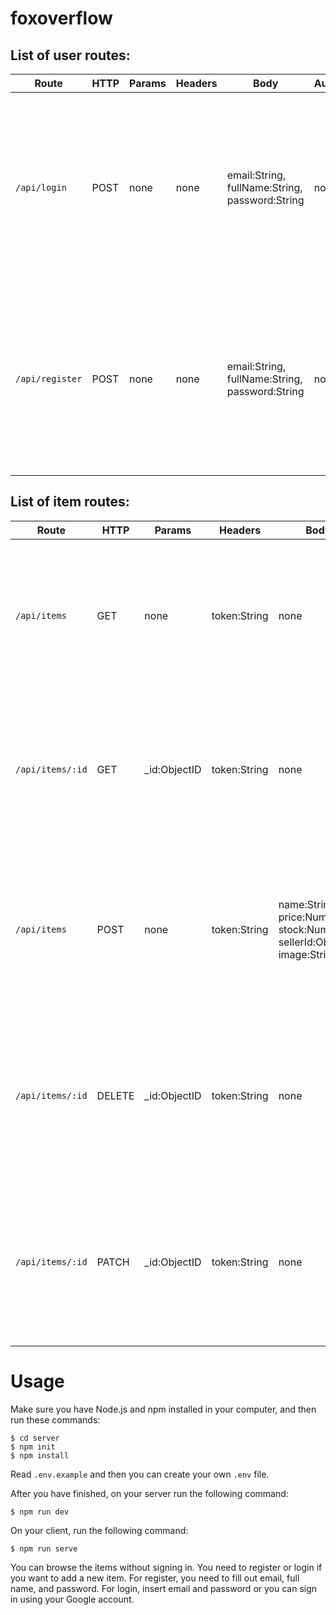 # foxoverflow

## List of user routes:

Route | HTTP | Params | Headers | Body | Authentication | Authorization | Description | Response
--- | --- | --- | --- | --- | --- | --- | --- | ---
```/api/login``` | POST | none | none | email:String, fullName:String, password:String | no | no | Sign in and get an access token based on credentials | Success: Return token, email, fullName and status 200. Error: Return error message and status 500.
```/api/register``` | POST | none | none | email:String, fullName:String, password:String | no | no | Sign up with new user info | Success: Return token, email, fullName and status 200. Error: Return error message and status 500.

## List of item routes:

Route | HTTP | Params | Headers | Body | Authentication | Authorization |Description | Response
--- | --- | --- | --- | --- | --- | --- | --- | --- 
```/api/items``` | GET | none | token:String | none | no | no | Get all items  | Success: Return all items and status 200. Error: Return error message and status 500.
```/api/items/:id``` | GET | _id:ObjectID | token:String | none | yes | no | Get a single item info | Success: Return item and status 200. Error: Return error message and status 500.
```/api/items``` | POST | none | token:String | name:String, price:Number, stock:Number, sellerId:ObjectId, image:String | yes | no | Create an item | Success: Return created item and status 201. Error: Return error message and status 500.
```/api/items/:id``` | DELETE | _id:ObjectID| token:String | none | yes | yes | Delete a item (Admin only) | Success: Return deleted item and status 200. Error: Return error message and status 500.
```/api/items/:id``` | PATCH | _id:ObjectID | token:String | none | yes | yes | Update a item with new info | Success: Return updated item and status 200. Error: Return error message and status 500.

# Usage
Make sure you have Node.js and npm installed in your computer, and then run these commands:

```
$ cd server
$ npm init
$ npm install
```

Read ```.env.example``` and then you can create your own ```.env``` file.

After you have finished, on your server run the following command:

```
$ npm run dev
```

On your client, run the following command:

```
$ npm run serve
```

You can browse the items without signing in. You need to register or login if you want to add a new item.
For register, you need to fill out email, full name, and password. For login, insert email and password or you can sign in using your Google account.